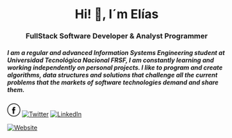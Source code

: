 <h1 align="center">Hi! 👋, I´m Elías</h1>
<h3 align="center">FullStack Software Developer & Analyst Programmer</h3>
<h5 align="left">I am a regular and advanced Information Systems Engineering student at Universidad Tecnológica Nacional FRSF, I am constantly learning and working independently on personal projects. I like to program and create algorithms, data structures and solutions that challenge all the current problems that the markets of software technologies demand and share them.</h5>
 

<a href="https://www.facebook.com/elias.suiva" target="_blank"><img src="https://github.com/eliassuiva/eliassuiva/blob/main/assets/fb.png" alt="Facebook" width="30"></a>
<a href="  " target="_blank"><img src=" " alt="Twitter" width="30"></a>
<a href=" " target="_blank"><img src="  " alt="LinkedIn" width="30"></a>

<a href=" " target="_blank"><img src=" " alt="Website" width="30"></a>
